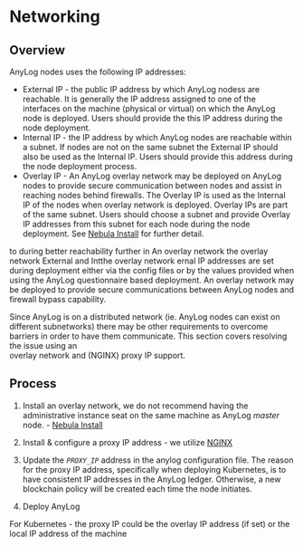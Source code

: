 # Networking 

## Overview

AnyLog nodes uses the following IP addresses:
* External IP -  the public IP address by which AnyLog nodess are reachable. It is generally the IP address assigned to one of the interfaces on the machine (physical or virtual) on which the AnyLog node is deployed. Users should provide the this IP address during the node deployment.
* Internal IP  - the IP address by which AnyLog nodes are reachable within a subnet. If nodes are not on the same subnet the External IP should also be used as the Internal IP. Users should provide this address during the node deployment process.
* Overlay IP - An AnyLog overlay network may be deployed on AnyLog nodes to provide secure communication between nodes and assist in reaching nodes behind firewalls. The Overlay IP is used as the Internal IP of the nodes when overlay network is deployed. Overlay IPs are part of the same subnet. Users should choose a subnet and provide Overlay IP addresses from this subnet for each node during the node deployment. See [Nebula Install](nebula.md) for further detail.

to during better reachability further in An overlay network the overlay network 
External and Intthe overlay network ernal IP addresses are set during deployment either via the config files or by the values provided when using the AnyLog questionnaire based deployment.
An overlay network may be deployed to provide secure communications between AnyLog nodes and firewall bypass capability.


Since AnyLog is on a distributed network (ie. AnyLog nodes can exist on different subnetworks) there may be other 
requirements to overcome barriers in order to have them communicate. This section covers resolving the issue using an  
overlay network and (NGINX) proxy IP support. 

## Process 
1. Install an overlay network, we do not recommend having the administrative instance seat on the same machine as AnyLog
_master_ node. - [Nebula Install](nebula.md)


2. Install & configure a proxy IP address - we utilize [NGINX](nginx.md)


3. Update the _`PROXY_IP`_ address in the anylog configuration file. The reason for the proxy IP address, specifically 
when deploying Kubernetes, is to have consistent IP addresses in the AnyLog ledger. Otherwise, a new blockchain policy
will be created each time the node initiates.  


4. Deploy AnyLog 

For Kubernetes - the proxy IP could be the overlay IP address (if set) or the local IP address of the machine

